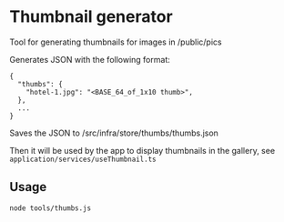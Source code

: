 # Thumbnail generator

Tool for generating thumbnails for images in /public/pics

Generates JSON with the following format:

```
{
  "thumbs": {
    "hotel-1.jpg": "<BASE_64_of_1x10 thumb>",
  },
  ...
}
```

Saves the JSON to /src/infra/store/thumbs/thumbs.json

Then it will be used by the app to display thumbnails in the gallery, see `application/services/useThumbnail.ts`

## Usage

```
node tools/thumbs.js
```
